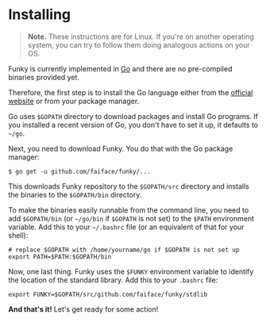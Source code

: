 # Installing

> **Note.** These instructions are for Linux. If you're on another operating system, you can try to follow them doing analogous actions on your OS.

Funky is currently implemented in [Go](https://golang.org/) and there are no pre-compiled binaries provided yet.

Therefore, the first step is to install the Go language either from the [official website](https://golang.org/) or from your package manager.

Go uses `$GOPATH` directory to download packages and install Go programs. If you installed a recent version of Go, you don't have to set it up, it defaults to `~/go`.

Next, you need to download Funky. You do that with the Go package manager:

```
$ go get -u github.com/faiface/funky/...
```

This downloads Funky repository to the `$GOPATH/src` directory and installs the binaries to the `$GOPATH/bin` directory.

To make the binaries easily runnable from the command line, you need to add `$GOPATH/bin` (or `~/go/bin` if `$GOPATH` is not set) to the `$PATH` environment variable. Add this to your `~/.bashrc` file (or an equivalent of that for your shell):

```
# replace $GOPATH with /home/yourname/go if $GOPATH is not set up
export PATH=$PATH:$GOPATH/bin
```

Now, one last thing. Funky uses the `$FUNKY` environment variable to identify the location of the standard library. Add this to your `.bashrc` file:

```
export FUNKY=$GOPATH/src/github.com/faiface/funky/stdlib
```

**And that's it!** Let's get ready for some action!
